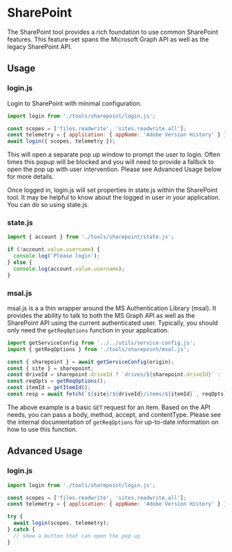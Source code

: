 # SharePoint
The SharePoint tool provides a rich foundation to use common SharePoint features. This feature-set spans the Microsoft Graph API as well as the legacy SharePoint API.

## Usage

### login.js

Login to SharePoint with minimal configuration.

```js
import login from './tools/sharepoint/login.js';

const scopes = ['files.readwrite', 'sites.readwrite.all'];
const telemetry = { application: { appName: 'Adobe Version History' } };
await login({ scopes, telemetry });
```

This will open a separate pop up window to prompt the user to login. Often times this popup will be blocked and you will need to provide a fallbck to open the pop up with user intervention. Please see Advanced Usage below for more details.

Once logged in, login.js will set properties in state.js within the SharePoint tool. It may be helpful to know about the logged in user in your application. You can do so using state.js.

### state.js

```js
import { account } from './tools/sharepoint/state.js';

if (!account.value.username) {
  console.log('Please login');
} else {
  console.log(account.value.username);
}
```

### msal.js
msal.js is a a thin wrapper around the MS Authentication Library (msal). It provides the ability to talk to both the MS Graph API as well as the SharePoint API using the current authenticated user. Typically, you should only need the `getReqOptions` function in your application.

```js
import getServiceConfig from '../../utils/service-config.js';
import { getReqOptions } from './tools/sharepoint/msal.js';

const { sharepoint } = await getServiceConfig(origin);
const { site } = sharepoint;
const driveId = sharepoint.driveId ? `drives/${sharepoint.driveId}` : 'drive';
const reqOpts = getReqOptions();
const itemId = getItemId();
const resp = await fetch(`${site}/${driveId}/items/${itemId}`, reqOpts);
```
The above example is a basic `GET` request for an item. Based on the API needs, you can pass a body, method, accept, and contentType. Please see the internal documentation of `getReqOptions` for up-to-date information on how to use this function.

## Advanced Usage

### login.js

```js
import login from './tools/sharepoint/login.js';

const scopes = ['files.readwrite', 'sites.readwrite.all'];
const telemetry = { application: { appName: 'Adobe Version History' } };

try {
  await login(scopes, telemetry);
} catch {
  // show a button that can open the pop up
}
```
